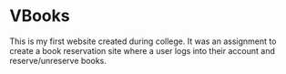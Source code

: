 # VBooks
This is my first website created during college. It was an assignment to create a book reservation site where a user logs into their account and reserve/unreserve books.
